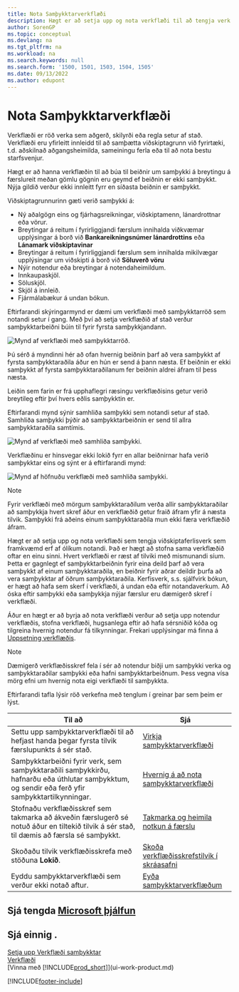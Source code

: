 ```yaml
---
title: Nota Samþykktarverkflæði
description: Hægt er að setja upp og nota verkflæði til að tengja verk viðskiptaferla eins og sjálfvirka bókun eða beiðni og veitingu samþykktar fyrir nýjar færslur.
author: SorenGP
ms.topic: conceptual
ms.devlang: na
ms.tgt_pltfrm: na
ms.workload: na
ms.search.keywords: null
ms.search.form: '1500, 1501, 1503, 1504, 1505'
ms.date: 09/13/2022
ms.author: edupont
---
```

# <a name="use-approval-workflows" />Nota Samþykktarverkflæði

Verkflæði er röð verka sem aðgerð, skilyrði eða regla setur af stað. Verkflæði eru yfirleitt innleidd til að samþætta viðskiptagrunn við fyrirtæki, t.d. aðskilnað aðgangsheimilda, sameiningu ferla eða til að nota bestu starfsvenjur.

Hægt er að hanna verkflæðin til að búa til beiðnir um samþykki á breytingu á færslureit meðan gömlu gögnin eru geymd ef beiðnin er ekki samþykkt. Nýja gildið verður ekki innleitt fyrr en síðasta beiðnin er samþykkt.

Viðskiptagrunnurinn gæti verið samþykki á:

- Ný aðalgögn eins og fjárhagsreikningar, viðskiptamenn, lánardrottnar eða vörur.
- Breytingar á reitum í fyrirliggjandi færslum innihalda viðkvæmar upplýsingar á borð við **Bankareikningsnúmer lánardrottins** eða **Lánamark viðskiptavinar**
- Breytingar á reitum í fyrirliggjandi færslum sem innihalda mikilvægar upplýsingar um viðskipti á borð við **Söluverð vöru**
- Nýir notendur eða breytingar á notendaheimildum.
- Innkaupaskjöl.
- Söluskjöl.
- Skjöl á innleið.
- Fjármálabækur á undan bókun.

Eftirfarandi skýringarmynd er dæmi um verkflæði með samþykktarröð sem notandi setur í gang. Með því að setja verkflæðið af stað verður samþykktarbeiðni búin til fyrir fyrsta samþykkjandann.  

![Mynd af verkflæði með samþykktarröð.](media/Workflows/approval-flow.png)

Þú sérð á myndinni hér að ofan hvernig beiðnin þarf að vera samþykkt af fyrsta samþykktaraðila áður en hún er send á þann næsta. Ef beiðnin er ekki samþykkt af fyrsta samþykktaraðilanum fer beiðnin aldrei áfram til þess næsta.

Leiðin sem farin er frá upphaflegri ræsingu verkflæðisins getur verið breytileg eftir því hvers eðlis samþykktin er.  

Eftirfarandi mynd sýnir samhliða samþykki sem notandi setur af stað. Samhliða samþykki þýðir að samþykktarbeiðnin er send til allra samþykktaraðila samtímis.  

![Mynd af verkflæði með samhliða samþykki.](media/Workflows/approval-flow-2.png)

Verkflæðinu er hinsvegar ekki lokið fyrr en allar beiðnirnar hafa verið samþykktar eins og sýnt er á eftirfarandi mynd:  

![Mynd af höfnuðu verkflæði með samhliða samþykki.](media/Workflows/approval-flow-3.png)

> [!NOTE]  
> Fyrir verkflæði með mörgum samþykktaraðilum verða allir samþykktaraðilar að samþykkja hvert skref áður en verkflæðið getur fraið áfram yfir á næsta tilvik. Samþykki frá aðeins einum samþykktaraðila mun ekki færa verkflæðið áfram.

Hægt er að setja upp og nota verkflæði sem tengja viðskiptaferlisverk sem framkvæmd erf af ólíkum notandi. Það er hægt að stofna sama verkflæðið oftar en einu sinni. Hvert verkflæði er ræst af tilviki með mismunandi síum. Þetta er gagnlegt ef samþykktarbeiðnin fyrir eina deild þarf að vera samþykkt af einum samþykktaraðila, en beiðnir fyrir aðrar deildir þurfa að vera samþykktar af öðrum samþykktaraðila. Kerfisverk, s.s. sjálfvirk bókun, er hægt að hafa sem skerf í verkflæði, á undan eða eftir notandaverkum. Að óska eftir samþykki eða samþykkja nýjar færslur eru dæmigerð skref í verkflæði.  

Áður en hægt er að byrja að nota verkflæði verður að setja upp notendur verkflæðis, stofna verkflæði, hugsanlega eftir að hafa sérsniðið kóða og tilgreina hvernig notendur fá tilkynningar. Frekari upplýsingar má finna á [Uppsetning verkflæðis](across-set-up-workflows.md).

> [!NOTE]  
> Dæmigerð verkflæðisskref fela í sér að notendur biðji um samþykki verka og samþykktaraðilar samþykki eða hafni samþykktarbeiðnum. Þess vegna vísa mörg efni um hvernig nota eigi verkflæði til samþykkta.  

 Eftirfarandi tafla lýsir röð verkefna með tenglum í greinar þar sem þeim er lýst.  

| **Til að** | **Sjá** |
|--|--|
| Settu upp samþykktarverkflæði til að hefjast handa þegar fyrsta tilvik færslupunkts á sér stað. | [Virkja samþykktarverkflæði](across-how-to-enable-workflows.md) |
| Samþykktarbeiðni fyrir verk, sem samþykktaraðili samþykkirðu, hafnarðu eða úthlutar samþykktum, og sendir eða ferð yfir samþykktartilkynningar. | [Hvernig á að nota samþykktarverkflæði](across-how-use-approval-workflows.md) |
| Stofnaðu verkflæðisskref sem takmarka að ákveðin færslugerð sé notuð áður en tiltekið tilvik á sér stað, til dæmis að færsla sé samþykkt. | [Takmarka og heimila notkun á færslu](across-how-to-restrict-and-allow-usage-of-a-record.md) |
| Skoðaðu tilvik verkflæðisskrefa með stöðuna **Lokið**. | [Skoða verkflæðisskrefstilvik í skráasafni](across-how-to-view-archived-workflow-step-instances.md) |
| Eyddu samþykktarverkflæði sem verður ekki notað aftur. | [Eyða samþykktarverkflæðum](across-how-to-delete-workflows.md) |

## <a name="see-related-microsoft-trainingtrainingmodulescreate-workflows" />Sjá tengda [Microsoft þjálfun](/training/modules/create-workflows/)

## <a name="see-also" />Sjá einnig .

[Setja upp Verkflæði samþykktar](across-set-up-workflows.md)  
[Verkflæði](across-workflow.md)  
[Vinna með [!INCLUDE[prod_short](includes/prod_short.md)]](ui-work-product.md)  

[!INCLUDE[footer-include](includes/footer-banner.md)]
